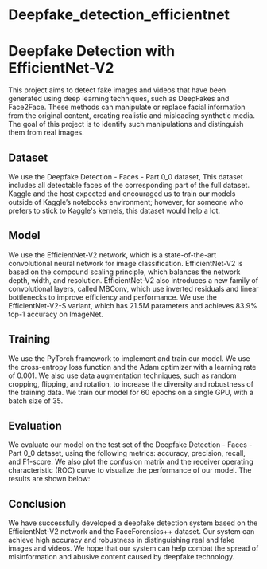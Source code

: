 # Deepfake_detection_efficientnet
# Deepfake Detection with EfficientNet-V2

This project aims to detect fake images and videos that have been generated using deep learning techniques, such as DeepFakes and Face2Face. These methods can manipulate or replace facial information from the original content, creating realistic and misleading synthetic media. The goal of this project is to identify such manipulations and distinguish them from real images.

## Dataset

We use the Deepfake Detection - Faces - Part 0_0 dataset, This dataset includes all detectable faces of the corresponding part of the full dataset. Kaggle and the host expected and encouraged us to train our models outside of Kaggle’s notebooks environment; however, for someone who prefers to stick to Kaggle's kernels, this dataset would help a lot.

## Model

We use the EfficientNet-V2 network, which is a state-of-the-art convolutional neural network for image classification. EfficientNet-V2 is based on the compound scaling principle, which balances the network depth, width, and resolution. EfficientNet-V2 also introduces a new family of convolutional layers, called MBConv, which use inverted residuals and linear bottlenecks to improve efficiency and performance. We use the EfficientNet-V2-S variant, which has 21.5M parameters and achieves 83.9% top-1 accuracy on ImageNet.

## Training

We use the PyTorch framework to implement and train our model. We use the cross-entropy loss function and the Adam optimizer with a learning rate of 0.001. We also use data augmentation techniques, such as random cropping, flipping, and rotation, to increase the diversity and robustness of the training data. We train our model for 60 epochs on a single GPU, with a batch size of 35.

## Evaluation

We evaluate our model on the test set of the Deepfake Detection - Faces - Part 0_0 dataset, using the following metrics: accuracy, precision, recall, and F1-score. We also plot the confusion matrix and the receiver operating characteristic (ROC) curve to visualize the performance of our model. The results are shown below:

## Conclusion

We have successfully developed a deepfake detection system based on the EfficientNet-V2 network and the FaceForensics++ dataset. Our system can achieve high accuracy and robustness in distinguishing real and fake images and videos. We hope that our system can help combat the spread of misinformation and abusive content caused by deepfake technology.

